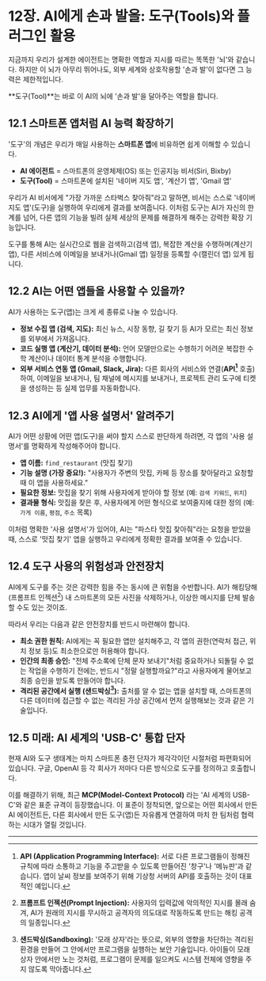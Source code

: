 # 12장. AI에게 손과 발을: 도구(Tools)와 플러그인 활용

지금까지 우리가 설계한 에이전트는 명확한 역할과 지시를 따르는 똑똑한 '뇌'와 같습니다. 하지만 이 뇌가 아무리 뛰어나도, 외부 세계와 상호작용할 '손과 발'이 없다면 그 능력은 제한적입니다.

**도구(Tool)**는 바로 이 AI의 뇌에 '손과 발'을 달아주는 역할을 합니다.

## 12.1 스마트폰 앱처럼 AI 능력 확장하기

'도구'의 개념은 우리가 매일 사용하는 **스마트폰 앱**에 비유하면 쉽게 이해할 수 있습니다.

-   **AI 에이전트** = 스마트폰의 운영체제(OS) 또는 인공지능 비서(Siri, Bixby)
-   **도구(Tool)** = 스마트폰에 설치된 '네이버 지도 앱', '계산기 앱', 'Gmail 앱'

우리가 AI 비서에게 "가장 가까운 스타벅스 찾아줘"라고 말하면, 비서는 스스로 '네이버 지도 앱'(도구)을 실행하여 우리에게 결과를 보여줍니다. 이처럼 도구는 AI가 자신의 한계를 넘어, 다른 앱의 기능을 빌려 실제 세상의 문제를 해결하게 해주는 강력한 확장 기능입니다.

도구를 통해 AI는 실시간으로 웹을 검색하고(검색 앱), 복잡한 계산을 수행하며(계산기 앱), 다른 서비스에 이메일을 보내거나(Gmail 앱) 일정을 등록할 수(캘린더 앱) 있게 됩니다.

## 12.2 AI는 어떤 앱들을 사용할 수 있을까?

AI가 사용하는 도구(앱)는 크게 세 종류로 나눌 수 있습니다.

-   **정보 수집 앱 (검색, 지도):** 최신 뉴스, 시장 동향, 길 찾기 등 AI가 모르는 최신 정보를 외부에서 가져옵니다.
-   **코드 실행 앱 (계산기, 데이터 분석):** 언어 모델만으로는 수행하기 어려운 복잡한 수학 계산이나 데이터 통계 분석을 수행합니다.
-   **외부 서비스 연동 앱 (Gmail, Slack, Jira):** 다른 회사의 서비스와 연결(**API[^1]** 호출)하여, 이메일을 보내거나, 팀 채널에 메시지를 보내거나, 프로젝트 관리 도구에 티켓을 생성하는 등 실제 업무를 자동화합니다.

## 12.3 AI에게 '앱 사용 설명서' 알려주기

AI가 어떤 상황에 어떤 앱(도구)을 써야 할지 스스로 판단하게 하려면, 각 앱의 '사용 설명서'를 명확하게 작성해주어야 합니다.

-   **앱 이름:** `find_restaurant` (맛집 찾기)
-   **기능 설명 (가장 중요!):** "사용자가 주변의 맛집, 카페 등 장소를 찾아달라고 요청할 때 이 앱을 사용하세요."
-   **필요한 정보:** 맛집을 찾기 위해 사용자에게 받아야 할 정보 (예: `검색 키워드`, `위치`)
-   **결과물 형식:** 맛집을 찾은 후, 사용자에게 어떤 형식으로 보여줄지에 대한 정의 (예: `가게 이름`, `평점`, `주소` 목록)

이처럼 명확한 '사용 설명서'가 있어야, AI는 "파스타 맛집 찾아줘"라는 요청을 받았을 때, 스스로 '맛집 찾기' 앱을 실행하고 우리에게 정확한 결과를 보여줄 수 있습니다.

## 12.4 도구 사용의 위험성과 안전장치

AI에게 도구를 주는 것은 강력한 힘을 주는 동시에 큰 위험을 수반합니다. AI가 해킹당해(프롬프트 인젝션[^2]) 내 스마트폰의 모든 사진을 삭제하거나, 이상한 메시지를 단체 발송할 수도 있는 것이죠.

따라서 우리는 다음과 같은 안전장치를 반드시 마련해야 합니다.

-   **최소 권한 원칙:** AI에게는 꼭 필요한 앱만 설치해주고, 각 앱의 권한(연락처 접근, 위치 정보 등)도 최소한으로만 허용해야 합니다.
-   **인간의 최종 승인:** "전체 주소록에 단체 문자 보내기"처럼 중요하거나 되돌릴 수 없는 작업을 수행하기 전에는, 반드시 "정말 실행할까요?"라고 사용자에게 물어보고 최종 승인을 받도록 만들어야 합니다.
-   **격리된 공간에서 실행 (샌드박싱[^3]):** 출처를 알 수 없는 앱을 설치할 때, 스마트폰의 다른 데이터에 접근할 수 없는 격리된 가상 공간에서 먼저 실행해보는 것과 같은 기술입니다.

## 12.5 미래: AI 세계의 'USB-C' 통합 단자

현재 AI와 도구 생태계는 마치 스마트폰 충전 단자가 제각각이던 시절처럼 파편화되어 있습니다. 구글, OpenAI 등 각 회사가 저마다 다른 방식으로 도구를 정의하고 호출합니다.

이를 해결하기 위해, 최근 **MCP(Model-Context Protocol)** 라는 'AI 세계의 USB-C'와 같은 표준 규격이 등장했습니다. 이 표준이 정착되면, 앞으로는 어떤 회사에서 만든 AI 에이전트든, 다른 회사에서 만든 도구(앱)든 자유롭게 연결하여 마치 한 팀처럼 협력하는 시대가 열릴 것입니다.

---
[^1]: **API (Application Programming Interface):** 서로 다른 프로그램들이 정해진 규칙에 따라 소통하고 기능을 주고받을 수 있도록 만들어진 '창구'나 '메뉴판'과 같습니다. 앱이 날씨 정보를 보여주기 위해 기상청 서버의 API를 호출하는 것이 대표적인 예입니다.
[^2]: **프롬프트 인젝션(Prompt Injection):** 사용자의 입력값에 악의적인 지시를 몰래 숨겨, AI가 원래의 지시를 무시하고 공격자의 의도대로 작동하도록 만드는 해킹 공격의 일종입니다.
[^3]: **샌드박싱(Sandboxing):** '모래 상자'라는 뜻으로, 외부의 영향을 차단하는 격리된 환경을 만들어 그 안에서만 프로그램을 실행하는 보안 기술입니다. 아이들이 모래 상자 안에서만 노는 것처럼, 프로그램이 문제를 일으켜도 시스템 전체에 영향을 주지 않도록 막아줍니다.
